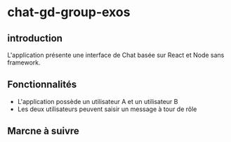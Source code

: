 # chat-gd-group-exos
## introduction
L'application présente une interface de Chat basée sur React et Node sans framework.
## Fonctionnalités
- L'application possède un utilisateur A et un utilisateur B
- Les deux utilisateurs peuvent saisir un message à tour de rôle
## Marcne à suivre
